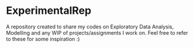 # ExperimentalRep

A repository created to share my codes on Exploratory Data Analysis, Modelling and any WIP of projects/assignments I work on.
Feel free to refer to these for some inspiration :)

